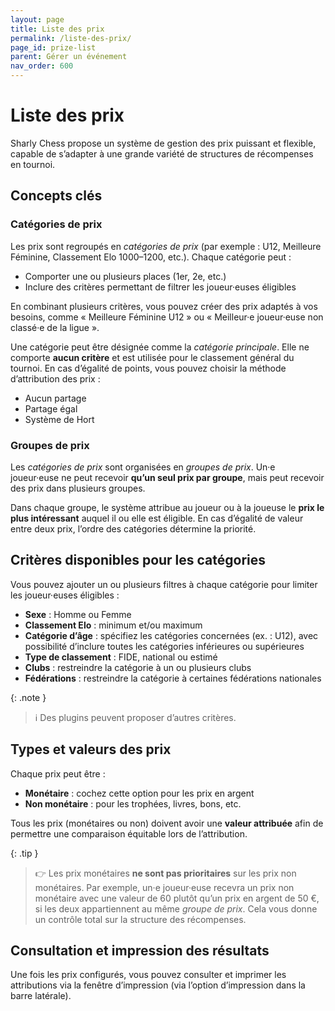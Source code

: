 ```yaml
---
layout: page
title: Liste des prix
permalink: /liste-des-prix/
page_id: prize-list
parent: Gérer un événement
nav_order: 600
---
```


# Liste des prix

Sharly Chess propose un système de gestion des prix puissant et flexible, capable de s’adapter à une grande variété de structures de récompenses en tournoi.

## Concepts clés

### Catégories de prix

Les prix sont regroupés en _catégories de prix_ (par exemple : U12, Meilleure Féminine, Classement Elo 1000–1200, etc.). Chaque catégorie peut :

* Comporter une ou plusieurs places (1er, 2e, etc.)
* Inclure des critères permettant de filtrer les joueur·euses éligibles

En combinant plusieurs critères, vous pouvez créer des prix adaptés à vos besoins, comme « Meilleure Féminine U12 » ou « Meilleur·e joueur·euse non classé·e de la ligue ».

Une catégorie peut être désignée comme la _catégorie principale_. Elle ne comporte **aucun critère** et est utilisée pour le classement général du tournoi. En cas d’égalité de points, vous pouvez choisir la méthode d’attribution des prix :

- Aucun partage
- Partage égal
- Système de Hort

### Groupes de prix

Les _catégories de prix_ sont organisées en _groupes de prix_. Un·e joueur·euse ne peut recevoir **qu’un seul prix par groupe**, mais peut recevoir des prix dans plusieurs groupes.

Dans chaque groupe, le système attribue au joueur ou à la joueuse le **prix le plus intéressant** auquel il ou elle est éligible. En cas d’égalité de valeur entre deux prix, l’ordre des catégories détermine la priorité.

## Critères disponibles pour les catégories

Vous pouvez ajouter un ou plusieurs filtres à chaque catégorie pour limiter les joueur·euses éligibles :

- **Sexe** : Homme ou Femme
- **Classement Elo** : minimum et/ou maximum
- **Catégorie d’âge** : spécifiez les catégories concernées (ex. : U12), avec possibilité d’inclure toutes les catégories inférieures ou supérieures
- **Type de classement** : FIDE, national ou estimé
- **Clubs** : restreindre la catégorie à un ou plusieurs clubs
- **Fédérations** : restreindre la catégorie à certaines fédérations nationales

{: .note }
> :information_source: Des plugins peuvent proposer d’autres critères.

## Types et valeurs des prix

Chaque prix peut être :

- **Monétaire** : cochez cette option pour les prix en argent
- **Non monétaire** : pour les trophées, livres, bons, etc.

Tous les prix (monétaires ou non) doivent avoir une **valeur attribuée** afin de permettre une comparaison équitable lors de l’attribution.

{: .tip }
> :point_right: Les prix monétaires **ne sont pas prioritaires** sur les prix non monétaires. Par exemple, un·e joueur·euse recevra un prix non monétaire avec une valeur de 60 plutôt qu’un prix en argent de 50 €, si les deux appartiennent au même _groupe de prix_. Cela vous donne un contrôle total sur la structure des récompenses.

## Consultation et impression des résultats

Une fois les prix configurés, vous pouvez consulter et imprimer les attributions via la fenêtre d’impression (via l’option d’impression dans la barre latérale).
